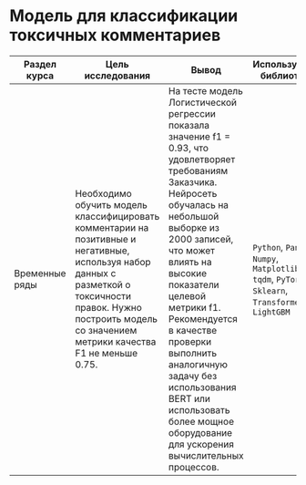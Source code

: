 # Модель для классификации токсичных комментариев

Раздел курса| Цель исследования | Вывод | Используемые библиотеки
------------- |------------------|---------------- | -----------------------
Временные ряды |Необходимо обучить модель классифицировать комментарии на позитивные и негативные, используя набор данных с разметкой о токсичности правок. Нужно построить модель со значением метрики качества F1 не меньше 0.75. | На тесте модель Логистической регрессии показала значение f1 = 0.93, что удовлетворяет требованиям Заказчика. Нейросеть обучалась на небольшой выборке из 2000 записей, что может влиять на высокие показатели целевой метрики f1. Рекомендуется в качестве проверки выполнить аналогичную задачу без использования BERT или использовать более мощное оборудование для ускорения вычислительных процессов. | `Python`, `Pandas`, `Numpy`, `Matplotlib` `tqdm`, `PyTorch`, `Sklearn`, `Transformers`, `LightGBM`
